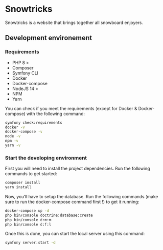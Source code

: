 # Snowtricks

Snowtricks is a website that brings together all snowboard enjoyers.

## Development environement

### Requirements

- PHP 8 >
- Composer
- Symfony CLI
- Docker
- Docker-compose
- NodeJS 14 >
- NPM
- Yarn

You can check if you meet the requirements (except for Docker & Docker-compose) with the following command:

```bash
symfony check:requirements
docker -v
docker-compose -v
node -v
npm -v
yarn -v
```

### Start the developing environment

First you will need to install the project dependencies. Run the following commands to get started:

```bash
composer install
yarn install
```

Now, you'll have to setup the database. Run the following commands (make sure to run the docker-compose command first !) to get it running:

```bash
docker-compose up -d
php bin/console doctrine:database:create
php bin/console d:m:m
php bin/console d:f:l
```

Once this is done, you can start the local server using this command:

```bash
symfony server:start -d
```
